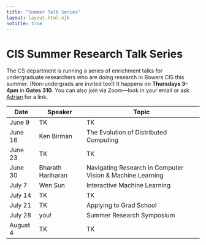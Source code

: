 ```yaml
---
title: "Summer Talk Series"
layout: layout.html.njk
notitle: true
---
```

# CIS Summer Research Talk Series

The CS department is running a series of enrichment talks for undergraduate researchers who are doing research in Bowers CIS this summer.
(Non-undergrads are invited too!)
It happens on **Thursdays 3–4pm** in **Gates 310**.
You can also join via Zoom—look in your email or ask [Adrian](mailto:asampson@cs.cornell.edu) for a link.

<table>
    <thead>
        <tr>
            <th>Date</th>
            <th>Speaker</th>
            <th>Topic</th>
        </tr>
    </thead>
    <tbody>
        <tr>
            <td class="date">June 9</td>
            <td>TK</td>
            <td>TK</td>
        </tr>
        <tr>
            <td class="date">June 16</td>
            <td>Ken Birman</td>
            <td>The Evolution of Distributed Computing</td>
        </tr>
        <tr>
            <td class="date">June 23</td>
            <td>TK</td>
            <td>TK</td>
        </tr>
        <tr>
            <td class="date">June 30</td>
            <td>Bharath Hariharan</td>
            <td>Navigating Research in Computer Vision & Machine Learning</td>
        </tr>
        <tr>
            <td class="date">July 7</td>
            <td>Wen Sun</td>
            <td>Interactive Machine Learning</td>
        </tr>
        <tr>
            <td class="date">July 14</td>
            <td>TK</td>
            <td>TK</td>
        </tr>
        <tr>
            <td class="date">July 21</td>
            <td>TK</td>
            <td>Applying to Grad School</td>
        </tr>
        <tr>
            <td class="date">July 28</td>
            <td>you!</td>
            <td>Summer Research Symposium</td>
        </tr>
        <tr>
            <td class="date">August 4</td>
            <td>TK</td>
            <td>TK</td>
        </tr>
    </tbody>
</table>
